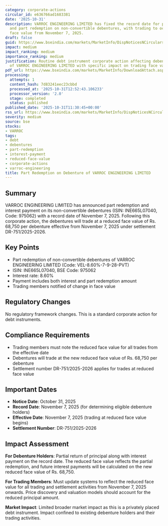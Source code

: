 ```yaml
---
category: corporate-actions
circular_id: e636766ad1683381
date: '2025-10-31'
description: VARROC ENGINEERING LIMITED has fixed the record date for payment of interest
  and part redemption on non-convertible debentures, with trading to occur at reduced
  face value from November 7, 2025.
draft: false
guid: https://www.bseindia.com/markets/MarketInfo/DispNoticesNCirculars.aspx?Noticeid={EFCECC38-E70A-4D4C-BA7E-3EFAA1C81D2D}&noticeno=20251031-21&dt=10/31/2025&icount=21&totcount=40&flag=0
impact: medium
impact_ranking: medium
importance_ranking: medium
justification: Routine debt instrument corporate action affecting debenture holders
  of VARROC ENGINEERING LIMITED with specific impact on trading face value
pdf_url: https://www.bseindia.com/markets/MarketInfo/DownloadAttach.aspx?id=20251031-21&attachedId=
processing:
  attempts: 1
  content_hash: 7d83241eec23cbbd
  processed_at: '2025-10-31T12:52:43.106233'
  processor_version: '2.0'
  stage: completed
  status: published
published_date: '2025-10-31T11:30:45+00:00'
rss_url: https://www.bseindia.com/markets/MarketInfo/DispNoticesNCirculars.aspx?Noticeid={EFCECC38-E70A-4D4C-BA7E-3EFAA1C81D2D}&noticeno=20251031-21&dt=10/31/2025&icount=21&totcount=40&flag=0
severity: medium
source: bse
stocks:
- VARROC
tags:
- debt
- debentures
- part-redemption
- interest-payment
- reduced-face-value
- corporate-actions
- varroc-engineering
title: Part Redemption on Debenture of VARROC ENGINEERING LIMITED
---
```


## Summary

VARROC ENGINEERING LIMITED has announced part redemption and interest payment on its non-convertible debentures (ISIN: INE665L07040, Code: 975062) with a record date of November 7, 2025. Following this corporate action, the debentures will trade at a reduced face value of Rs. 68,750 per debenture effective from November 7, 2025 under settlement DR-751/2025-2026.

## Key Points

- Part redemption of non-convertible debentures of VARROC ENGINEERING LIMITED (Code: VEL-8.60%-7-9-28-PVT)
- ISIN: INE665L07040, BSE Code: 975062
- Interest rate: 8.60%
- Payment includes both interest and part redemption amount
- Trading members notified of change in face value

## Regulatory Changes

No regulatory framework changes. This is a standard corporate action for debt instruments.

## Compliance Requirements

- Trading members must note the reduced face value for all trades from the effective date
- Debentures will trade at the new reduced face value of Rs. 68,750 per debenture
- Settlement number DR-751/2025-2026 applies for trades at reduced face value

## Important Dates

- **Notice Date**: October 31, 2025
- **Record Date**: November 7, 2025 (for determining eligible debenture holders)
- **Effective Date**: November 7, 2025 (trading at reduced face value begins)
- **Settlement Number**: DR-751/2025-2026

## Impact Assessment

**For Debenture Holders**: Partial return of principal along with interest payment on the record date. The reduced face value reflects the partial redemption, and future interest payments will be calculated on the new reduced face value of Rs. 68,750.

**For Trading Members**: Must update systems to reflect the reduced face value for all trading and settlement activities from November 7, 2025 onwards. Price discovery and valuation models should account for the reduced principal amount.

**Market Impact**: Limited broader market impact as this is a privately placed debt instrument. Impact confined to existing debenture holders and their trading activities.